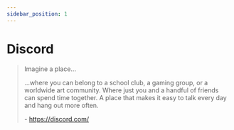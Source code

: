 ```yaml
---
sidebar_position: 1
---
```


# Discord

> Imagine a place...
> 
> ...where you can belong to a school club, a gaming group, or a worldwide art community. Where just you and a handful of
> friends can spend time together. A place that makes it easy to talk every day and hang out more often.
>
> \- https://discord.com/
